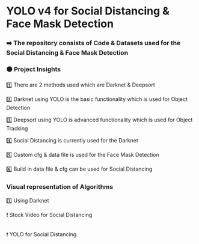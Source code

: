 # YOLO v4 for Social Distancing & Face Mask Detection 

### ➡️ The repository consists of Code & Datasets used for the Social Distancing & Face Mask Detection

### ⚫️ Project Insights

1️⃣ There are 2 methods used which are Darknet & Deepsort 

2️⃣ Darknet using YOLO is the basic functionality which is used for Object Detection

3️⃣ Deepsort using YOLO is advanced functionality which is used for Object Tracking

4️⃣ Social Distancing is currently used for the Darknet 

5️⃣ Custom cfg & data file is used for the Face Mask Detection

6️⃣ Build in data file & cfg can be used for Social Distancing

### Visual representation of Algorithms 

1️⃣ Using Darknet

❗️ Stock Video for Social Distancing 

![]()

❗️ YOLO for Social Distancing

![]()
